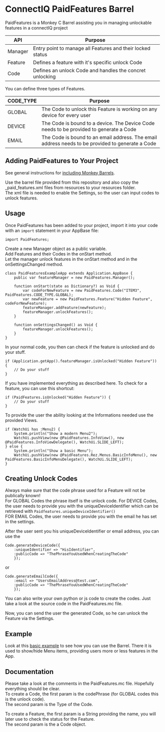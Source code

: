 # ConnectIQ PaidFeatures Barrel
PaidFeatures is a Monkey C Barrel assisting you in managing unlockable features in a connectIQ project

| API     | Purpose                                                        |
| ------- | -------------------------------------------------------------- |
| Manager | Entry point to manage all Features and their locked status     |
| Feature | Defines a feature with it's specific unlock Code               |
| Code    | Defines an unlock Code and handles the concret unlocking       |

You can define three types of Features.

| CODE_TYPE | Purpose                                                                                          |
| --------- | ------------------------------------------------------------------------------------------------ |
| GLOBAL    | The Code to unlock this Feature is working on any device for every user                          |
| DEVICE    | The Code is bound to a device. The Device Code needs to be provided to generate a Code           |
| EMAIL     | The Code is bound to an email address. The email address needs to be provided to generate a Code |

## Adding PaidFeatures to Your Project
See general instructions for [including Monkey Barrels](https://developer.garmin.com/connect-iq/core-topics/shareable-libraries/#shareablelibraries).

Use the barrel file provided from this repository and also copy the _paid_features.xml files from resources to your resources folder.  
The xml file is needed to enable the Settings, so the user can input codes to unlock features.

## Usage
Once PaidFeatures has been added to your project, import it into your code with an `import` statement in your AppBase file:

```
import PaidFeatures;
```

Create a new Manager object as a public variable.  
Add Features and their Codes in the onStart method.  
Let the manager unlock features in the onStart method and in the onSettingsChanged method.  

```
class PaidFeaturesExampleApp extends Application.AppBase {
    public var featureManager = new PaidFeatures.Manager();
    
    function onStart(state as Dictionary?) as Void {
        var codeForNewFeature = new PaidFeatures.Code("ITEM3", PaidFeatures.CODE_TYPE.GLOBAL);
        var newFeature = new PaidFeatures.Feature("Hidden Feature", codeForNewFeature);
        featureManager.addFeature(newFeature);
        featureManager.unlockFeatures();
    }

    function onSettingsChanged() as Void {
        featureManager.unlockFeatures();
    }
}
```

In your normal code, you then can check if the feature is unlocked and do your stuff.

```
if (Application.getApp().featureManager.isUnlocked("Hidden Feature")) {
    // Do your stuff
}
```

If you have implemented everything as described here. To check for a feature, you can use this shortcut:
```
if (PaidFeatures.isUnlocked("Hidden Feature")) {
    // Do your stuff
}
```
To provide the user the ability looking at the Informations needed use the provided Views.
```
if (WatchUi has :Menu2) {
    System.println("Show a modern Menu2");
    WatchUi.pushView(new @PaidFeatures.InfoView(), new @PaidFeatures.InfoViewDelegate(), WatchUi.SLIDE_LEFT);
} else {
    System.println("Show a basic Menu");
    WatchUi.pushView(new @PaidFeatures.Rez.Menus.BasicInfoMenu(), new PaidFeatures.BasicInfoMenuDelegate(), WatchUi.SLIDE_LEFT);
}
```

## Creating Unlock Codes
Always make sure that the code phrase used for a Feature will not be publically known!  
For GLOBAL Codes the phrase itself is the unlock code.
For DEVICE Codes, the user needs to provide you with the uniqueDeviceIdentifier which can be retrieved with `Paidfeatures.uniqueDeviceIdentifier()`  
FOR EMAIL Codes, the user needs to provide you with the email he has set in the settings.
  
After the user sent you his uniqueDeviceIdentifier or email address, you can use the  
```
Code.generateDeviceCode({
    :uniqueIdentifier => "HisIdentifier", 
    :publicCode => "ThePhraseYouUsedWhenCreatingTheCode"
    });
```
or 
```
Code.generateEmailCode({
    :email => "UsersEmailAddress@test.com",
    :publicCode => "ThePhraseYouUsedWhenCreatingTheCode"
    });
``` 
You can also write your own python or js code to create the codes. Just take a look at the source code in the PaidFeatures.mc file.  
  
Now, you can send the user the generated Code, so he can unlock the Feature via the Settings.
## Example
Look at this [basic example](https://github.com/Remoh007/connectiq-paidFeatures-example) to see how you can use the Barrel.
There it is used to show/hide Menu items, providing users more or less features in the App.

## Documentation
Please take a look at the comments in the PaidFeatures.mc file. Hopefully everything should be clear.  
To create a Code, the first param is the codePhrase (for GLOBAL codes this is the unlock code).  
The second param is the Type of the Code.  
  
To create a Feature, the first param is a String providing the name, you will later use to check the status for the Feature.  
The second param is the a Code object.

